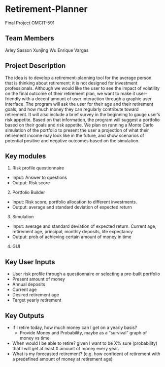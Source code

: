 # Retirement-Planner
Final Project OMCIT-591

## Team Members
Arley Sasson
Xunjing Wu
Enrique Vargas

## Project Description
The idea is to develop a retirement-planning tool for the average person that is thinking about retirement; it is not designed for investment professionals. Although we would like the user to see the impact of volatility on the final outcome of their retirement plan, we want to make it user-friendly with a decent amount of user interaction through a graphic user interface.
The program will ask the user for their age and their retirement goals, and how much money they can regularly contribute toward retirement. It will also include a brief survey in the beginning to gauge user’s risk appetite. Based on that information, the program will suggest a portfolio based on their goals and risk appetite. We plan on running a Monte Carlo simulation of the portfolio to present the user a projection of what their retirement income may look like in the future, and show scenarios of potential positive and negative outcomes based on the simulation.

## Key modules
1. Risk profile questionnaire
  * Input: Answer to questions
  * Output: Risk score
2. Portfolio Builder
  * Input: Risk score, portfolio allocation to different investments.
  * Output: average and standard deviation of expected return
3. Simulation
  * Input: average and standard deviation of expected return.  Current age, retirement age, principal, monthly deposits, life expectancy
  * Output: prob of achieving certain amount of money in time
4. GUI

## Key User Inputs
* User risk profile through a questionnaire or selecting a pre-built portfolio
* Present amount of money
* Annual deposits
* Current age
* Desired retirement age
* Target yearly retirement

## Key Outputs
* If I retire today, how much money can I get on a yearly basis?
  * Provide Money and Probability, maybe as a “survival” graph of money vs time
* When would I be able to retire? given I want to be X% sure (probability) that I will get at least X amount of money every year.
* What is my forecasted retirement? (e.g. how confident of retirement with a predefined amount of money at retirement age)
